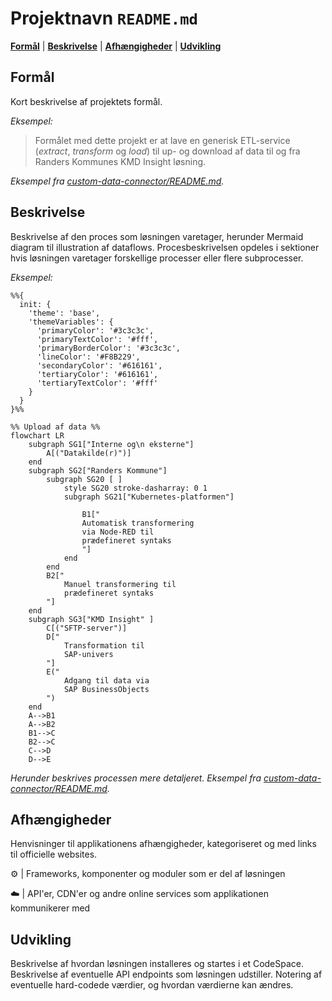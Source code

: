 # Projektnavn  `README.md`
[**Formål**](#formål) | [**Beskrivelse**](#beskrivelse) | [**Afhængigheder**](#afh%C3%A6ngigheder) | [**Udvikling**](#udvikling)

## Formål

Kort beskrivelse af projektets formål.

*Eksempel:*
> Formålet med dette projekt er at lave en generisk ETL-service (_extract_, _transform_ og _load_) til up- og download af data til og fra Randers Kommunes KMD Insight løsning.

*Eksempel fra [custom-data-connector/README.md](https://github.com/Randers-Kommune-Digitalisering/custom-data-connector/blob/main/README.md).*

## Beskrivelse

Beskrivelse af den proces som løsningen varetager, herunder Mermaid diagram til illustration af dataflows. Procesbeskrivelsen opdeles i sektioner hvis løsningen varetager forskellige processer eller flere subprocesser.

*Eksempel:*
```mermaid
%%{
  init: {
    'theme': 'base',
    'themeVariables': {
      'primaryColor': '#3c3c3c',
      'primaryTextColor': '#fff',
      'primaryBorderColor': '#3c3c3c',
      'lineColor': '#F8B229',
      'secondaryColor': '#616161',
      'tertiaryColor': '#616161',
      'tertiaryTextColor': '#fff'
    }
  }
}%%

%% Upload af data %%
flowchart LR
    subgraph SG1["Interne og\n eksterne"]
        A[("Datakilde(r)")] 
    end
    subgraph SG2["Randers Kommune"]
        subgraph SG20 [ ]
            style SG20 stroke-dasharray: 0 1  
            subgraph SG21["Kubernetes-platformen"]
            
                B1["
                Automatisk transformering
                via Node-RED til 
                prædefineret syntaks
                "]
            end
        end
        B2["
            Manuel transformering til 
            prædefineret syntaks
        "]
    end
    subgraph SG3["KMD Insight" ]
        C[("SFTP-server")]
        D["
            Transformation til 
            SAP-univers
        "]
        E("
            Adgang til data via
            SAP BusinessObjects
        ")
    end
    A-->B1
    A-->B2
    B1-->C
    B2-->C
    C-->D
    D-->E
```
*Herunder beskrives processen mere detaljeret. Eksempel fra [custom-data-connector/README.md](https://github.com/Randers-Kommune-Digitalisering/custom-data-connector/blob/main/README.md).*

## Afhængigheder

Henvisninger til applikationens afhængigheder, kategoriseret og med links til officielle websites.

:gear: | Frameworks, komponenter og moduler som er del af løsningen

:cloud: | API'er, CDN'er og andre online services som applikationen kommunikerer med

## Udvikling

Beskrivelse af hvordan løsningen installeres og startes i et CodeSpace.
Beskrivelse af eventuelle API endpoints som løsningen udstiller.
Notering af eventuelle hard-codede værdier, og hvordan værdierne kan ændres.
